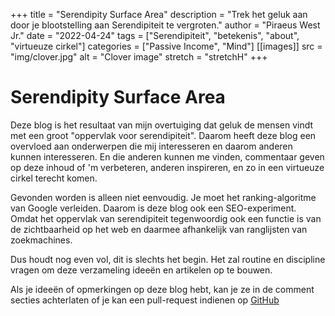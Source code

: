 +++
title = "Serendipity Surface Area"
description = "Trek het geluk aan door je blootstelling aan Serendipiteit te vergroten."
author = "Piraeus West Jr."
date = "2022-04-24"
tags = ["Serendipiteit", "betekenis", "about", "virtueuze cirkel"]
categories = ["Passive Income", "Mind"]
[[images]]
  src = "img/clover.jpg"
  alt = "Clover image"
  stretch = "stretchH"
+++

# Serendipity Surface Area

Deze blog is het resultaat van mijn overtuiging dat geluk de mensen vindt met een groot "oppervlak voor serendipiteit". Daarom heeft deze blog een overvloed aan onderwerpen die mij interesseren en daarom anderen kunnen interesseren. En die anderen kunnen me vinden, commentaar geven op deze inhoud of 'm verbeteren, anderen inspireren, en zo in een virtueuze cirkel terecht komen.

Gevonden worden is alleen niet eenvoudig. Je moet het ranking-algoritme van Google verleiden. Daarom is deze blog ook een SEO-experiment. Omdat het oppervlak van serendipiteit tegenwoordig ook een functie is van de zichtbaarheid op het web en daarmee afhankelijk van ranglijsten van zoekmachines.

Dus houdt nog even vol, dit is slechts het begin. Het zal routine en discipline vragen om deze verzameling ideeën en artikelen op te bouwen.

Als je ideeën of opmerkingen op deze blog hebt, kan je ze in de comment secties achterlaten of je kan een pull-request indienen op [GitHub](https://github.com/JupiterSwears/JupiterSwearsBlog)